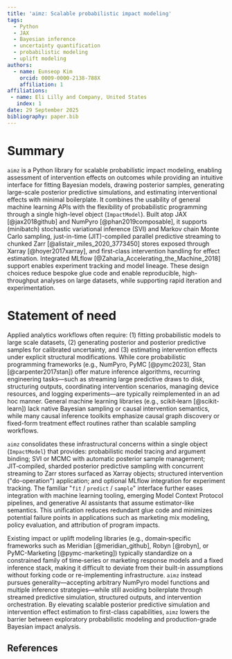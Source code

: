 ```yaml
---
title: 'aimz: Scalable probabilistic impact modeling'
tags:
  - Python
  - JAX
  - Bayesian inference
  - uncertainty quantification
  - probabilistic modeling
  - uplift modeling
authors:
  - name: Eunseop Kim
    orcid: 0009-0000-2138-788X
    affiliation: 1
affiliations:
 - name: Eli Lilly and Company, United States
   index: 1
date: 29 September 2025
bibliography: paper.bib
---
```


# Summary

`aimz` is a Python library for scalable probabilistic impact modeling, enabling assessment of intervention effects on outcomes while providing an intuitive interface for fitting Bayesian models, drawing posterior samples, generating large-scale posterior predictive simulations, and estimating interventional effects with minimal boilerplate.
It combines the usability of general machine learning APIs with the flexibility of probabilistic programming through a single high-level object (`ImpactModel`).
Built atop JAX [@jax2018github] and NumPyro [@phan2019composable], it supports (minibatch) stochastic variational inference (SVI) and Markov chain Monte Carlo sampling, just-in-time (JIT)-compiled parallel predictive streaming to chunked Zarr [@alistair_miles_2020_3773450] stores exposed through Xarray [@hoyer2017xarray], and first-class intervention handling for effect estimation.
Integrated MLflow [@Zaharia_Accelerating_the_Machine_2018] support enables experiment tracking and model lineage.
These design choices reduce bespoke glue code and enable reproducible, high-throughput analyses on large datasets, while supporting rapid iteration and experimentation.

# Statement of need

Applied analytics workflows often require: (1) fitting probabilistic models to large scale datasets, (2) generating posterior and posterior predictive samples for calibrated uncertainty, and (3) estimating intervention effects under explicit structural modifications.
While core probabilistic programming frameworks (e.g., NumPyro, PyMC [@pymc2023], Stan [@carpenter2017stan]) offer mature inference algorithms, recurring engineering tasks—such as streaming large predictive draws to disk, structuring outputs, coordinating intervention scenarios, managing device resources, and logging experiments—are typically reimplemented in an ad hoc manner.
General machine learning libraries (e.g., scikit‑learn [@scikit-learn]) lack native Bayesian sampling or causal intervention semantics, while many causal inference toolkits emphasize causal graph discovery or fixed-form treatment effect routines rather than scalable sampling workflows.

`aimz` consolidates these infrastructural concerns within a single object (`ImpactModel`) that provides: probabilistic model tracing and argument binding; SVI or MCMC with automatic posterior sample management; JIT‑compiled, sharded posterior predictive sampling with concurrent streaming to Zarr stores surfaced as Xarray objects; structured intervention ("do-operation") application; and optional MLflow integration for experiment tracking.
The familiar "`fit` / `predict` / `sample`" interface further eases integration with machine learning tooling, emerging Model Context Protocol pipelines, and generative AI assistants that assume estimator-like semantics.
This unification reduces redundant glue code and minimizes potential failure points in applications such as marketing mix modeling, policy evaluation, and attribution of program impacts.

Existing impact or uplift modeling libraries (e.g., domain‑specific frameworks such as Meridian [@meridian_github], Robyn [@robyn], or PyMC-Marketing [@pymc-marketing]) typically standardize on a constrained family of time‑series or marketing response models and a fixed inference stack, making it difficult to deviate from their built-in assumptions without forking code or re-implementing infrastructure.
`aimz` instead pursues generality—accepting arbitrary NumPyro model functions and multiple inference strategies—while still avoiding boilerplate through streamed predictive simulation, structured outputs, and intervention orchestration.
By elevating scalable posterior predictive simulation and intervention effect estimation to first-class capabilities, `aimz` lowers the barrier between exploratory probabilistic modeling and production-grade Bayesian impact analysis.

## References
